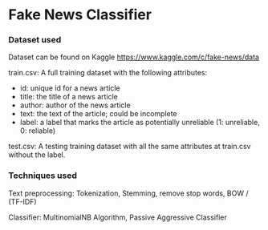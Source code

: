 # Fake News Classifier

### Dataset used
Dataset can be found on Kaggle https://www.kaggle.com/c/fake-news/data

train.csv: A full training dataset with the following attributes:
- id: unique id for a news article
- title: the title of a news article
- author: author of the news article
- text: the text of the article; could be incomplete
- label: a label that marks the article as potentially unreliable (1: unreliable, 0: reliable)

test.csv: A testing training dataset with all the same attributes at train.csv without the label.

### Techniques used
Text preprocessing: Tokenization, Stemming, remove stop words, BOW / (TF-IDF)

Classifier: MultinomialNB Algorithm, Passive Aggressive Classifier
